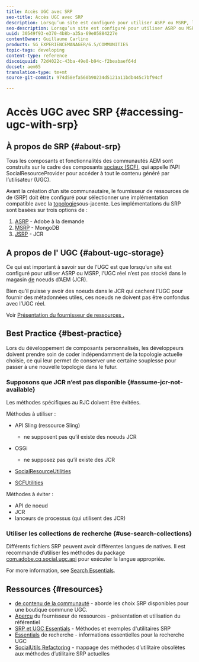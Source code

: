 ```yaml
---
title: Accès UGC avec SRP
seo-title: Accès UGC avec SRP
description: Lorsqu’un site est configuré pour utiliser ASRP ou MSRP, l’UGC réel n’est pas stocké dans le magasin de noeuds d’AEM (JCR).
seo-description: Lorsqu’un site est configuré pour utiliser ASRP ou MSRP, l’UGC réel n’est pas stocké dans le magasin de noeuds d’AEM (JCR).
uuid: 30549f93-e370-4b8b-a35a-69e05884227e
contentOwner: Guillaume Carlino
products: SG_EXPERIENCEMANAGER/6.5/COMMUNITIES
topic-tags: developing
content-type: reference
discoiquuid: 72d4022c-43ba-49e0-b94c-f2beabaef64d
docset: aem65
translation-type: tm+mt
source-git-commit: 974d58efa560b90234d5121a11bdb445c7bf94cf

---
```



# Accès UGC avec SRP {#accessing-ugc-with-srp}

## À propos de SRP {#about-srp}

Tous les composants et fonctionnalités des communautés AEM sont construits sur le cadre des composants [sociaux (SCF)](/help/communities/scf.md), qui appelle l’API SocialResourceProvider pour accéder à tout le contenu généré par l’utilisateur (UGC).

Avant la création d’un site communautaire, le fournisseur de ressources de  de (SRP) [](/help/communities/working-with-srp.md) doit être configuré pour sélectionner une implémentation compatible avec la [topologie](/help/communities/topologies.md)sous-jacente. Les implémentations du SRP sont basées sur trois options  de  :

1. [ASRP](/help/communities/asrp.md) - Adobe à la demande 
1. [MSRP](/help/communities/msrp.md) - MongoDB
1. [JSRP](/help/communities/jsrp.md) - JCR

## A propos de l&#39; UGC {#about-ugc-storage}

Ce qui est important à savoir sur   de l’UGC est que lorsqu’un site est configuré pour utiliser ASRP ou MSRP, l’UGC réel n’est pas stocké dans le magasin [de](/help/sites-deploying/data-store-config.md) noeuds d’AEM (JCR).

Bien qu’il puisse y avoir des noeuds dans le JCR qui cachent l’UGC pour fournir des métadonnées utiles, ces noeuds ne doivent pas être confondus avec l’UGC réel.

Voir [Présentation du fournisseur de ressources .](/help/communities/srp.md)

## Best Practice {#best-practice}

Lors du développement de composants personnalisés, les développeurs doivent prendre soin de coder indépendamment de la topologie actuelle choisie, ce qui leur permet de conserver une certaine souplesse pour passer à une nouvelle topologie dans le futur.

### Supposons que JCR n’est pas disponible {#assume-jcr-not-available}

Les méthodes spécifiques au RJC doivent être évitées.

Méthodes à utiliser :

* API Sling (ressource Sling)

   * ne supposent pas qu’il existe des noeuds JCR

* OSGi

   * ne supposez pas qu’il existe des JCR 

* [SocialResourceUtilities](/help/communities/socialutils.md#socialresourceutilities-package)
* [SCFUtilities](/help/communities/socialutils.md#scfutilities-package)

Méthodes à éviter :

* API de noeud
*  JCR
* lanceurs de processus (qui utilisent des  JCR)

### Utiliser les collections de recherche {#use-search-collections}

Différents fichiers SRP peuvent avoir différentes langues de natives. Il est recommandé d’utiliser les méthodes du package [com.adobe.cq.social.ugc.api](https://helpx.adobe.com/experience-manager/6-5/sites/developing/using/reference-materials/javadoc/com/adobe/cq/social/ugc/api/package-summary.html) pour exécuter la langue  appropriée.

For more information, see [Search Essentials](/help/communities/search-implementation.md).

## Ressources {#resources}

* [de contenu de la communauté](/help/communities/working-with-srp.md) - aborde les choix SRP disponibles pour une boutique commune UGC.
* [Aperçu](/help/communities/srp.md) du fournisseur de ressources  - présentation et utilisation du référentiel
* [SRP et UGC Essentials](/help/communities/srp-and-ugc.md) - Méthodes et exemples d&#39;utilitaires SRP
* [Essentials](/help/communities/search-implementation.md) de recherche - informations essentielles pour la recherche UGC
* [SocialUtils Refactoring](/help/communities/socialutils.md) - mappage des méthodes d’utilitaire obsolètes aux méthodes d’utilitaire SRP actuelles

